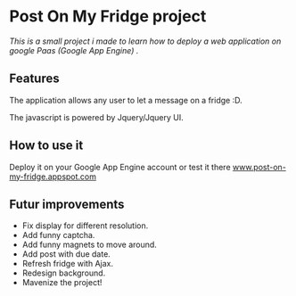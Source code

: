 # Post On My Fridge project

*This is a small project i made to learn how to deploy a web application on google Paas (Google App Engine) .*

## Features 

The application allows any user to let a message on a fridge :D.

The javascript is powered by Jquery/Jquery UI.

## How to use it

Deploy it on your Google App Engine account or test it there www.post-on-my-fridge.appspot.com

## Futur improvements

* Fix display for different resolution.
* Add funny captcha.
* Add funny magnets to move around.
* Add post with due date.
* Refresh fridge with Ajax.
* Redesign background.
* Mavenize the project!
